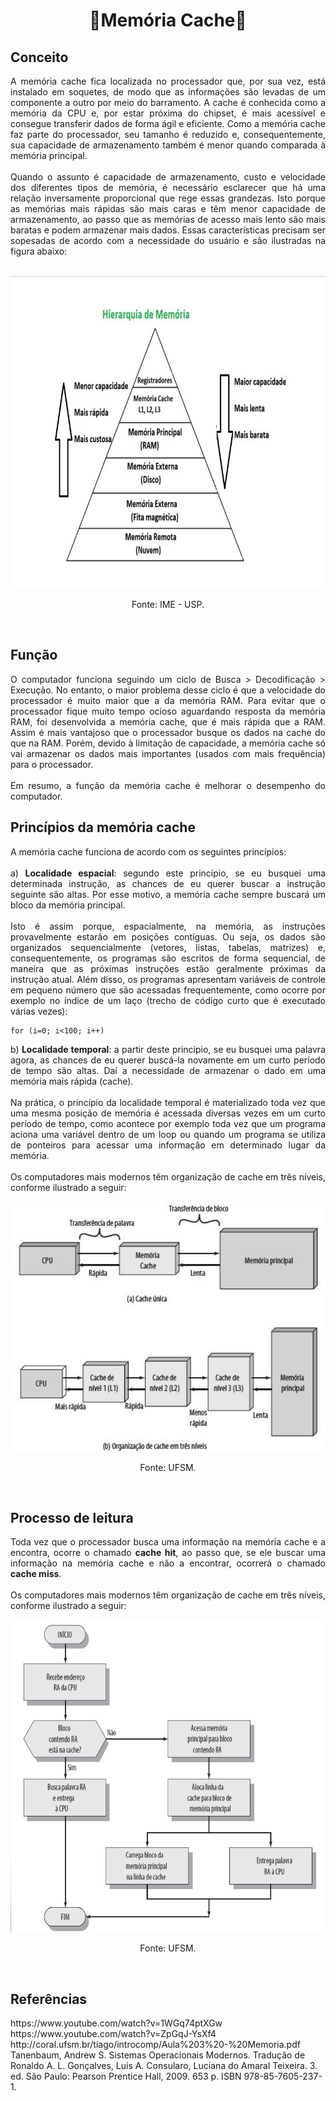 <h1 align="center">🔸Memória Cache🔸</h1>

## Conceito

<p align="justify">A memória cache fica localizada no processador que, por sua vez, está instalado em soquetes, de modo que as informações são levadas de um componente a outro por meio do barramento. A cache é conhecida como a memória da CPU e, por estar próxima do chipset, é mais acessível e consegue transferir dados de forma ágil e eficiente. Como a memória cache faz parte do processador, seu tamanho é reduzido e, consequentemente, sua capacidade de armazenamento também é menor quando comparada à memória principal.<br>
<br>
Quando o assunto é capacidade de armazenamento, custo e velocidade dos diferentes tipos de memória, é necessário esclarecer que há uma relação inversamente proporcional que rege essas grandezas. Isto porque as memórias mais rápidas são mais caras e têm menor capacidade de armazenamento, ao passo que as memórias de acesso mais lento são mais baratas e podem armazenar mais dados. Essas características precisam ser sopesadas de acordo com a necessidade do usuário e são ilustradas na figura abaixo:<br>
<br>
</p>

<div align="center">
  <img src="images/hierarquia_memoria.jpg" alt="pirâmide demonstrando os níveis de memória" width="800" height="500">
</div>
  
<p align="center">Fonte: IME - USP.</p>
<br>
 
  ## Função
  
<p align="justify">O computador funciona seguindo um ciclo de Busca > Decodificação > Execução. No entanto, o maior problema desse ciclo é que a velocidade do processador é muito maior que a da memória RAM. Para evitar que o processador fique muito tempo ocioso aguardando resposta da memória RAM, foi desenvolvida a memória cache, que é mais rápida que a RAM. Assim é mais vantajoso que o processador busque os dados na cache do que na RAM. Porém, devido à limitação de capacidade, a memória cache só vai armazenar os dados mais importantes (usados com mais frequência) para o processador.<br>
<br>
Em resumo, a função da memória cache é melhorar o desempenho do computador.</p>

## Princípios da memória cache

<p align="justify">A memória cache funciona de acordo com os seguintes princípios:<br>
<br>
a) <b>Localidade espacial</b>: segundo este princípio, se eu busquei uma determinada instrução, as chances de eu querer buscar a instrução seguinte são altas. Por esse motivo, a memória cache sempre buscará um bloco da memória principal.<br>
<br>
Isto é assim porque, espacialmente, na memória, as instruções provavelmente estarão em posições contíguas. Ou seja, os dados são organizados sequencialmente (vetores, listas, tabelas, matrizes) e, consequentemente, os programas são escritos de forma sequencial, de maneira que as próximas instruções estão geralmente próximas da instrução atual. Além disso, os programas apresentam variáveis de controle em pequeno número que são acessadas frequentemente, como ocorre por exemplo no índice de um laço (trecho de código curto que é executado várias vezes):<br></p>

```
for (i=0; i<100; i++)
```

<p align="justify">b) <b>Localidade temporal</b>: a partir deste princípio, se eu busquei uma palavra agora, as chances de eu querer buscá-la novamente em um curto período de tempo são altas. Daí a necessidade de armazenar o dado em uma memória mais rápida (cache).<br>
<br>
Na prática, o princípio da localidade temporal é materializado toda vez que uma mesma posição de memória é acessada diversas vezes em um curto período de tempo, como acontece por exemplo toda vez que um programa aciona uma variável dentro de um loop ou quando um programa se utiliza de ponteiros para acessar uma informação em determinado lugar da memória.<br>
<br>
Os computadores mais modernos têm organização de cache em três níveis, conforme ilustrado a seguir:<br></p>

<div align="center">
  <img src="images/niveis_cache.jpg" alt="organização da memória cache" width="600" height="400">
</div>
  
<p align="center">Fonte: UFSM.</p>
<br>

## Processo de leitura

<p align="justify">Toda vez que o processador busca uma informação na memória cache e a encontra, ocorre o chamado <b>cache hit</b>, ao passo que, se ele buscar uma informação na memória cache e não a encontrar, ocorrerá o chamado <b>cache miss</b>.<br>
<br>
Os computadores mais modernos têm organização de cache em três níveis, conforme ilustrado a seguir:<br></p>

<div align="center">
  <img src="images/funcionamento_cache.jpg" alt="esquema que mostra o funcionamento da memória cache" width="800" height="500">
</div>
  
<p align="center">Fonte: UFSM.</p>
<br>

## Referências

<p>
https://www.youtube.com/watch?v=1WGq74ptXGw<br>
https://www.youtube.com/watch?v=ZpGqJ-YsXf4<br>
http://coral.ufsm.br/tiago/introcomp/Aula%203%20-%20Memoria.pdf<br>
Tanenbaum, Andrew S. Sistemas Operacionais Modernos. Tradução de Ronaldo A. L. Gonçalves, Luís A. Consularo, Luciana do Amaral Teixeira. 3. ed. São Paulo: Pearson Prentice Hall, 2009. 653 p. ISBN 978-85-7605-237-1.
</p>
